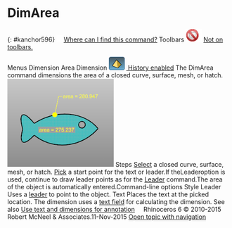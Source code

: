 ---
---


# DimArea
{: #kanchor596}
 [![images/transparent.gif](images/transparent.gif)Where can I find this command?](javascript:void(0);) Toolbars
![images/-no-toolbar-button.png](images/-no-toolbar-button.png) [Not on toolbars.](toolbarwhattodo.html) 

Menus
Dimension
Area Dimension
![images/history-tag.png](images/history-tag.png) [&#160;History enabled](historyenabled.html) 
The DimArea command dimensions the area of a closed curve, surface, mesh, or hatch.
![images/dimarea-001.png](images/dimarea-001.png)
Steps
 [Select](select-objects.html) a closed curve, surface, mesh, or hatch. [Pick](pick-location.html) a start point for the text or leader.If theLeaderoption is used, continue to draw leader points as for the [Leader](leader.html) command.The area of the object is automatically entered.Command-line options
Style
Leader
Uses a [leader](leader.html) to point to the object.
Text
Places the text at the picked location.
The dimension uses a [text field](text-fields.html) for calculating the dimension.
See also
 [Use text and dimensions for annotation](sak-textanddimensions.html) 
&#160;
&#160;
Rhinoceros 6 © 2010-2015 Robert McNeel &amp; Associates.11-Nov-2015
 [Open topic with navigation](dimarea.html) 


